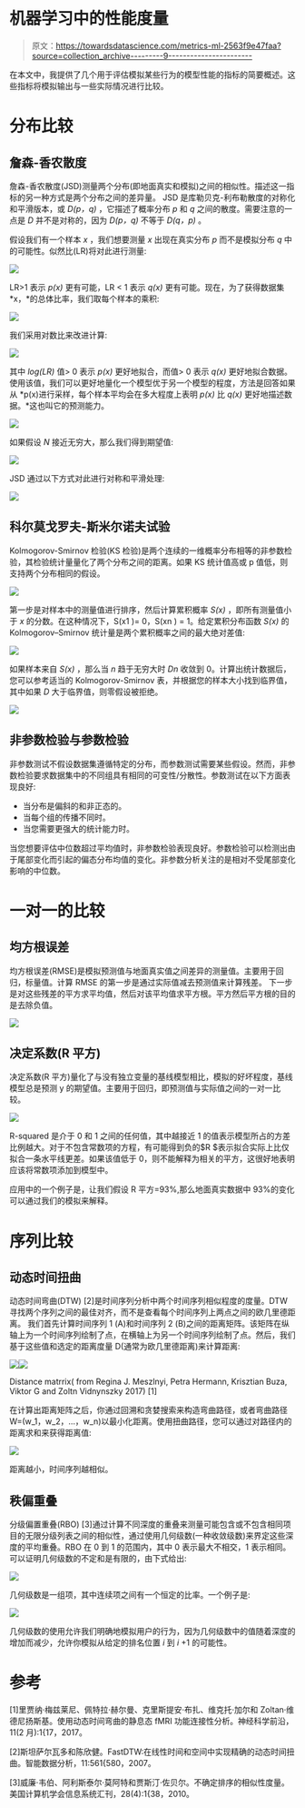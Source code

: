# 机器学习中的性能度量

> 原文：<https://towardsdatascience.com/metrics-ml-2563f9e47faa?source=collection_archive---------9----------------------->

在本文中，我提供了几个用于评估模拟某些行为的模型性能的指标的简要概述。这些指标将模拟输出与一些实际情况进行比较。

# 分布比较

## 詹森-香农散度

詹森-香农散度(JSD)测量两个分布(即地面真实和模拟)之间的相似性。描述这一指标的另一种方式是两个分布之间的差异量。
JSD 是库勒贝克-利布勒散度的对称化和平滑版本，或 *D(p，q)* ，它描述了概率分布 *p* 和 *q* 之间的散度。需要注意的一点是 *D* 并不是对称的，因为 *D(p，q)* 不等于 *D(q，p)* 。

假设我们有一个样本 *x* ，我们想要测量 *x* 出现在真实分布 *p* 而不是模拟分布 *q* 中的可能性。似然比(LR)将对此进行测量:

![](img/8e100967822a46eeeadb6e1f2d9ea7ea.png)

LR>1 表示 *p(x)* 更有可能，LR < 1 表示 *q(x)* 更有可能。现在，为了获得数据集 *x，*的总体比率，我们取每个样本的乘积:

![](img/21fbe1aef5e3416f91790728ffaf9675.png)

我们采用对数比来改进计算:

![](img/ff6ba6d3b6f03cd3002e30a781f5dc7d.png)

其中 *log(LR)* 值> 0 表示 *p(x)* 更好地拟合，而值> 0 表示 *q(x)* 更好地拟合数据。使用该值，我们可以更好地量化一个模型优于另一个模型的程度，方法是回答如果从 *p(x)进行采样，每个样本平均会在多大程度上表明 *p(x)* 比 *q(x)* 更好地描述数据。*这也叫它的预测能力。

![](img/a531d111fec5c350dd0c6338814b1df8.png)

如果假设 *N* 接近无穷大，那么我们得到期望值:

![](img/e88c2ec3959114e16403060553082999.png)

JSD 通过以下方式对此进行对称和平滑处理:

![](img/0f8ac30496f405c3cefb351d2a581b7f.png)

## 科尔莫戈罗夫-斯米尔诺夫试验

Kolmogorov-Smirnov 检验(KS 检验)是两个连续的一维概率分布相等的非参数检验，其检验统计量量化了两个分布之间的距离。如果 KS 统计值高或 p 值低，则支持两个分布相同的假设。

![](img/84688912e2e947fea0d5463540bf0276.png)

第一步是对样本中的测量值进行排序，然后计算累积概率 *S(x)* ，即所有测量值小于 *x* 的分数。在这种情况下，S(x1 )= 0，S(xn ) = 1。给定累积分布函数 *S(x)* 的 Kolmogorov–Smirnov 统计量是两个累积概率之间的最大绝对差值:

![](img/b81437fa8ca1960f97989f529805d1f1.png)

如果样本来自 *S(x)* ，那么当 *n* 趋于无穷大时 *Dn* 收敛到 0。计算出统计数据后，您可以参考适当的 Kolmogorov-Smirnov 表，并根据您的样本大小找到临界值，其中如果 *D* 大于临界值，则零假设被拒绝。

![](img/d3e7e0dd84ad3acd4557eb07425d0be0.png)

## 非参数检验与参数检验

非参数测试不假设数据集遵循特定的分布，而参数测试需要某些假设。然而，非参数检验要求数据集中的不同组具有相同的可变性/分散性。参数测试在以下方面表现良好:

*   当分布是偏斜的和非正态的。
*   当每个组的传播不同时。
*   当您需要更强大的统计能力时。

当您想要评估中位数超过平均值时，非参数检验表现良好。参数检验可以检测出由于尾部变化而引起的偏态分布均值的变化。非参数分析关注的是相对不受尾部变化影响的中位数。

# 一对一的比较

## 均方根误差

均方根误差(RMSE)是模拟预测值与地面真实值之间差异的测量值。主要用于回归，标量值。计算 RMSE 的第一步是通过实际值减去预测值来计算残差。
下一步是对这些残差的平方求平均值，然后对该平均值求平方根。平方然后平方根的目的是去除负值。

![](img/e1130f350c7bfb9326f3ec96bb146f7b.png)

## 决定系数(R 平方)

决定系数(R 平方)量化了与没有独立变量的基线模型相比，模拟的好坏程度，基线模型总是预测 y 的期望值。主要用于回归，即预测值与实际值之间的一对一比较。

![](img/781cfe6f353b6a73eecabba12b625f9e.png)

R-squared 是介于 0 和 1 之间的任何值，其中越接近 1 的值表示模型所占的方差比例越大。对于不包含常数项的方程，有可能得到负的$R $表示拟合实际上比仅拟合一条水平线更差。如果该值低于 0，则不能解释为相关的平方，这很好地表明应该将常数项添加到模型中。

应用中的一个例子是，让我们假设 R 平方=93%,那么地面真实数据中 93%的变化可以通过我们的模拟来解释。

# 序列比较

## 动态时间扭曲

动态时间弯曲(DTW) [2]是时间序列分析中两个时间序列相似程度的度量。DTW 寻找两个序列之间的最佳对齐，而不是查看每个时间序列上两点之间的欧几里德距离。
我们首先计算时间序列 1 (A)和时间序列 2 (B)之间的距离矩阵。该矩阵在纵轴上为一个时间序列绘制了点，在横轴上为另一个时间序列绘制了点。然后，我们基于这些值和选定的距离度量 D(通常为欧几里德距离)来计算距离:

![](img/b14a828eec845f259b9e8c1545bcc237.png)![](img/5e8eeca67e179a0a0a79ebe30efa4356.png)

Distance matrrix( from Regina J. Meszlnyi, Petra Hermann, Krisztian Buza, Viktor G and Zoltn Vidnynszky 2017) [1]

在计算出距离矩阵之后，你通过回溯和贪婪搜索来构造弯曲路径，或者弯曲路径 W=(w_1，w_2，…，w_n)以最小化距离。使用扭曲路径，您可以通过对路径内的距离求和来获得距离值:

![](img/7d0f10c802bf8eaf1227870866b8d1a0.png)

距离越小，时间序列越相似。

## 秩偏重叠

分级偏置重叠(RBO) [3]通过计算不同深度的重叠来测量可能包含或不包含相同项目的无限分级列表之间的相似性，通过使用几何级数(一种收敛级数)来界定这些深度的平均重叠。RBO 在 0 到 1 的范围内，其中 0 表示最大不相交，1 表示相同。
可以证明几何级数的不定和是有限的，由下式给出:

![](img/feb80669d81e429d4949ce0a1de91230.png)

几何级数是一组项，其中连续项之间有一个恒定的比率。一个例子是:

![](img/1c2142f5eb6cb4797dc0fab756214f20.png)

几何级数的使用允许我们明确地模拟用户的行为，因为几何级数中的值随着深度的增加而减少，允许你模拟从给定的排名位置 *i* 到 *i* +1 的可能性。

# 参考

[1]里贾纳·梅兹莱尼、佩特拉·赫尔曼、克里斯提安·布扎、维克托·加尔和 Zoltan·维德尼扬斯基。使用动态时间弯曲的静息态 fMRI 功能连接性分析。神经科学前沿，11(2 月):1{17，2017。

[2]斯坦萨尔瓦多和陈欣健。FastDTW:在线性时间和空间中实现精确的动态时间扭曲。智能数据分析，11:561{580，2007。

[3]威廉·韦伯、阿利斯泰尔·莫阿特和贾斯汀·佐贝尔。不确定排序的相似性度量。美国计算机学会信息系统汇刊，28(4):1{38，2010。